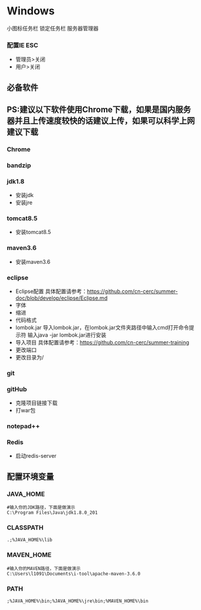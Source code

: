 # Windows
小图标任务栏
锁定任务栏
服务器管理器

### 配置IE ESC
- 管理员>关闭
- 用户>关闭

## 必备软件

## PS:建议以下软件使用Chrome下载，如果是国内服务器并且上传速度较快的话建议上传，如果可以科学上网建议下载

### Chrome

### bandzip

### jdk1.8
- 安装jdk
- 安装jre

### tomcat8.5
- 安装tomcat8.5

### maven3.6
- 安装maven3.6

### eclipse
- Eclipse配置
  具体配置请参考：https://github.com/cn-cerc/summer-doc/blob/develop/eclipse/Eclipse.md
- 字体
- 缩进
- 代码格式
- lombok.jar
导入lombok.jar，在lombok.jar文件夹路径中输入cmd打开命令提示符
输入java -jar lombok.jar进行安装
- 导入项目
具体配置请参考：https://github.com/cn-cerc/summer-training
- 更改端口
- 更改目录为/

### git

### gitHub
- 克隆项目链接下载
- 打war包

### notepad++

### Redis
- 启动redis-server

## 配置环境变量

### JAVA_HOME
```
#输入你的JDK路径，下面是做演示
C:\Program Files\Java\jdk1.8.0_201
```
### CLASSPATH
```
.;%JAVA_HOME%\lib
```
### MAVEN_HOME
```
#输入你的MAVEN路径，下面是做演示
C:\Users\l1091\Documents\i-tool\apache-maven-3.6.0
```
### PATH
```
;%JAVA_HOME%\bin;%JAVA_HOME%\jre\bin;%MAVEN_HOME%\bin
```

